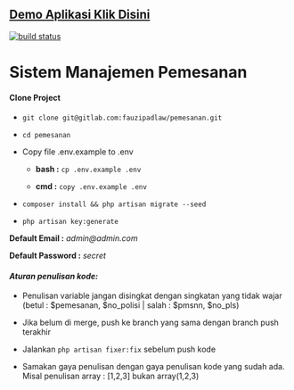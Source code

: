 ## [Demo Aplikasi Klik Disini](https://pemesanan.herokuapp.com)

[![build status](https://gitlab.com/fauzipadlaw/pemesanan/badges/master/build.svg)](https://gitlab.com/fauzipadlaw/pemesanan/commits/master)

# Sistem Manajemen Pemesanan

#### Clone Project

* `git clone git@gitlab.com:fauzipadlaw/pemesanan.git`

* `cd pemesanan`

* Copy file .env.example to .env

  * **bash :** `cp .env.example .env`

  * **cmd  :** `copy .env.example .env`

* `composer install && php artisan migrate --seed`

* `php artisan key:generate`

**Default Email    :** _admin@admin.com_

**Default Password :** _secret_

#### **_Aturan penulisan kode:_**

* Penulisan variable jangan disingkat dengan singkatan yang tidak wajar (betul : $pemesanan, $no_polisi | salah : $pmsnn, $no_pls)

* Jika belum di merge, push ke branch yang sama dengan branch push terakhir

* Jalankan `php artisan fixer:fix` sebelum push kode

* Samakan gaya penulisan dengan gaya penulisan kode yang sudah ada. Misal penulisan array : [1,2,3] bukan array(1,2,3)
